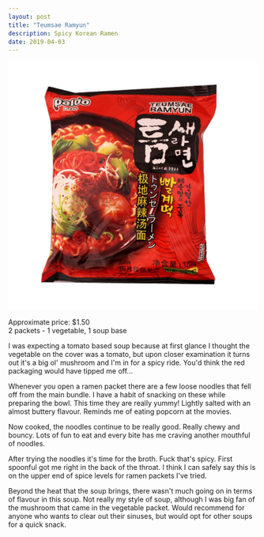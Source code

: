 ```yaml
---
layout: post
title: "Teumsae Ramyun"
description: Spicy Korean Ramen
date: 2019-04-03
---
```


![Teumsae Ramyun](/images/ramen/teumsae-ramyun.jpg)

Approximate price: $1.50  
2 packets - 1 vegetable, 1 soup base

I was expecting a tomato based soup because at first glance I thought the vegetable on the cover was a tomato, but upon closer examination it turns out it's a big ol' mushroom and I'm in for a spicy ride. You'd think the red packaging would have tipped me off...

Whenever you open a ramen packet there are a few loose noodles that fell off from the main bundle. I have a habit of snacking on these while preparing the bowl. This time they are really yummy! Lightly salted with an almost buttery flavour. Reminds me of eating popcorn at the movies.

Now cooked, the noodles continue to be really good. Really chewy and bouncy. Lots of fun to eat and every bite has me craving another mouthful of noodles.

After trying the noodles it's time for the broth. Fuck that's spicy. First spoonful got me right in the back of the throat. I think I can safely say this is on the upper end of spice levels for ramen packets I've tried.

Beyond the heat that the soup brings, there wasn't much going on in terms of flavour in this soup. Not really my style of soup, although I was big fan of the mushroom that came in the vegetable packet. Would recommend for anyone who wants to clear out their sinuses, but would opt for other soups for a quick snack.
